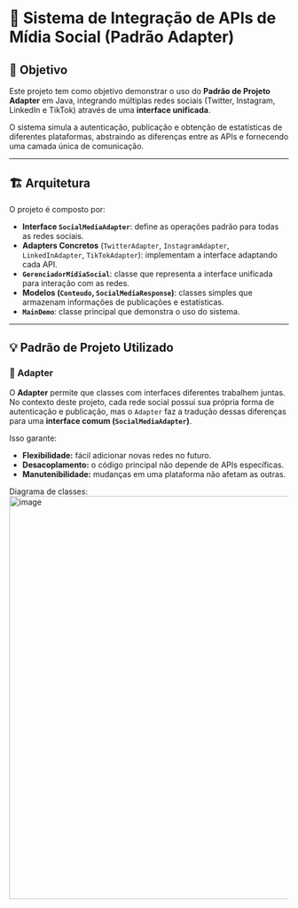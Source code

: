 # 🧩 Sistema de Integração de APIs de Mídia Social (Padrão Adapter)

## 🎯 Objetivo
Este projeto tem como objetivo demonstrar o uso do **Padrão de Projeto Adapter** em Java, integrando múltiplas redes sociais (Twitter, Instagram, LinkedIn e TikTok) através de uma **interface unificada**.

O sistema simula a autenticação, publicação e obtenção de estatísticas de diferentes plataformas, abstraindo as diferenças entre as APIs e fornecendo uma camada única de comunicação.

---

## 🏗️ Arquitetura
O projeto é composto por:

- **Interface `SocialMediaAdapter`**: define as operações padrão para todas as redes sociais.  
- **Adapters Concretos** (`TwitterAdapter`, `InstagramAdapter`, `LinkedInAdapter`, `TikTokAdapter`): implementam a interface adaptando cada API.
- **`GerenciadorMidiaSocial`**: classe que representa a interface unificada para interação com as redes.
- **Modelos (`Conteudo`, `SocialMediaResponse`)**: classes simples que armazenam informações de publicações e estatísticas.
- **`MainDemo`**: classe principal que demonstra o uso do sistema.

---

## 💡 Padrão de Projeto Utilizado

### 🔹 Adapter
O **Adapter** permite que classes com interfaces diferentes trabalhem juntas.  
No contexto deste projeto, cada rede social possui sua própria forma de autenticação e publicação, mas o `Adapter` faz a tradução dessas diferenças para uma **interface comum (`SocialMediaAdapter`)**.

Isso garante:
- **Flexibilidade:** fácil adicionar novas redes no futuro.  
- **Desacoplamento:** o código principal não depende de APIs específicas.  
- **Manutenibilidade:** mudanças em uma plataforma não afetam as outras.

Diagrama de classes: 
<img width="952" height="726" alt="image" src="https://github.com/user-attachments/assets/d942c4af-8fb1-4297-a303-ba631f2d37be" />

